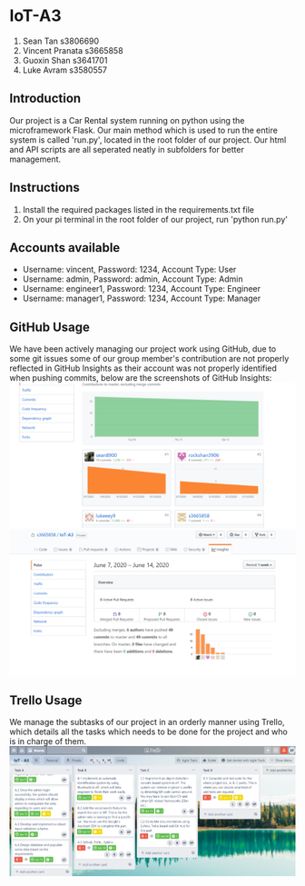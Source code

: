 # IoT-A3
1. Sean Tan s3806690
2. Vincent Pranata s3665858
3. Guoxin Shan s3641701
4. Luke Avram s3580557

## Introduction
Our project is a Car Rental system running on python using the microframework Flask. Our main method which is used to run the entire system is called 'run.py', located in the root folder of our project. Our html and API scripts are all seperated neatly in subfolders for better management.

## Instructions
1. Install the required packages listed in the requirements.txt file
2. On your pi terminal in the root folder of our project, run 'python run.py'

## Accounts available
- Username: vincent, Password: 1234, Account Type: User
- Username: admin, Password: admin, Account Type: Admin
- Username: engineer1, Password: 1234, Account Type: Engineer
- Username: manager1, Password: 1234, Account Type: Manager

## GitHub Usage
We have been actively managing our project work using GitHub, due to some git issues some of our group member's contribution are not properly reflected in GitHub Insights as their account was not properly identified when pushing commits, below are the screenshots of GitHub Insights:
![](images/GitHubScreenShot1.png)
![](images/GitHubScreenShot2.png)

## Trello Usage
We manage the subtasks of our project in an orderly manner using Trello, which details all the tasks which needs to be done for the 
project and who is in charge of them.
![](images/TrelloScreenShot1.png)

